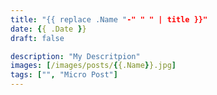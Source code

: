 ```yaml
---
title: "{{ replace .Name "-" " " | title }}"
date: {{ .Date }}
draft: false

description: "My Descritpion"
images: [/images/posts/{{.Name}}.jpg]
tags: ["", "Micro Post"]
---
```


